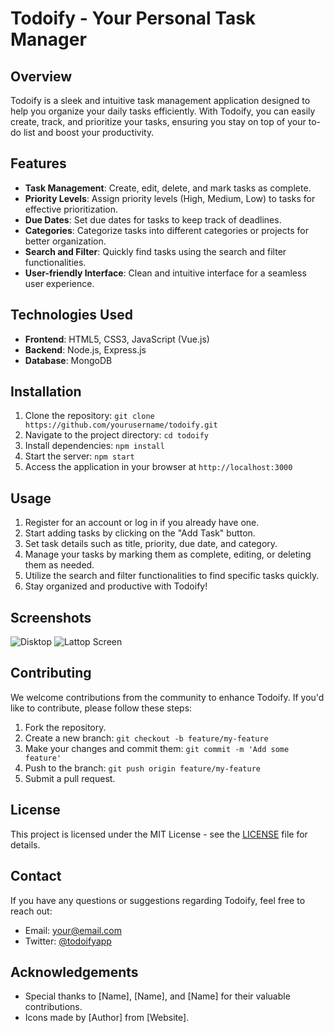 # Todoify - Your Personal Task Manager

## Overview
Todoify is a sleek and intuitive task management application designed to help you organize your daily tasks efficiently. With Todoify, you can easily create, track, and prioritize your tasks, ensuring you stay on top of your to-do list and boost your productivity.

## Features
- **Task Management**: Create, edit, delete, and mark tasks as complete.
- **Priority Levels**: Assign priority levels (High, Medium, Low) to tasks for effective prioritization.
- **Due Dates**: Set due dates for tasks to keep track of deadlines.
- **Categories**: Categorize tasks into different categories or projects for better organization.
- **Search and Filter**: Quickly find tasks using the search and filter functionalities.
- **User-friendly Interface**: Clean and intuitive interface for a seamless user experience.

## Technologies Used
- **Frontend**: HTML5, CSS3, JavaScript (Vue.js)
- **Backend**: Node.js, Express.js
- **Database**: MongoDB

## Installation
1. Clone the repository: `git clone https://github.com/yourusername/todoify.git`
2. Navigate to the project directory: `cd todoify`
3. Install dependencies: `npm install`
4. Start the server: `npm start`
5. Access the application in your browser at `http://localhost:3000`

## Usage
1. Register for an account or log in if you already have one.
2. Start adding tasks by clicking on the "Add Task" button.
3. Set task details such as title, priority, due date, and category.
4. Manage your tasks by marking them as complete, editing, or deleting them as needed.
5. Utilize the search and filter functionalities to find specific tasks quickly.
6. Stay organized and productive with Todoify!

## Screenshots
![Disktop](https://github.com/iMuhammadBilalDev/todo-app/assets/148322893/901fc688-2782-4058-b0ec-33415d485ece)
![Lattop Screen](https://github.com/iMuhammadBilalDev/todo-app/assets/148322893/4486e747-2cbd-46a8-a22b-1db6d9619704)


## Contributing
We welcome contributions from the community to enhance Todoify. If you'd like to contribute, please follow these steps:
1. Fork the repository.
2. Create a new branch: `git checkout -b feature/my-feature`
3. Make your changes and commit them: `git commit -m 'Add some feature'`
4. Push to the branch: `git push origin feature/my-feature`
5. Submit a pull request.

## License
This project is licensed under the MIT License - see the [LICENSE](LICENSE) file for details.

## Contact
If you have any questions or suggestions regarding Todoify, feel free to reach out:
- Email: [your@email.com](mbilalsoomroo@gmail.com)
- Twitter: [@todoifyapp](https://twitter.com/todoifyapp)

## Acknowledgements
- Special thanks to [Name], [Name], and [Name] for their valuable contributions.
- Icons made by [Author] from [Website].


